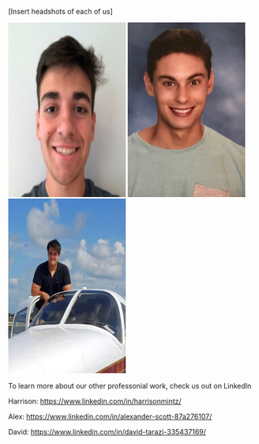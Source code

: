 [Insert headshots of each of us]

<img src="https://github.com/sd19spring/Audio-Visualization/blob/master/docs/David_headshot.JPG" width="238" height="353" />
<img src="https://github.com/sd19spring/Audio-Visualization/blob/master/docs/IMG-3518.JPG" width="238" height="353" />
<img src="https://github.com/sd19spring/Audio-Visualization/blob/master/docs/Alex_headshot.JPG" width="238" height="353" />

To learn more about our other professonial work, check us out on LinkedIn

Harrison: https://www.linkedin.com/in/harrisonmintz/

Alex: https://www.linkedin.com/in/alexander-scott-87a276107/

David: https://www.linkedin.com/in/david-tarazi-335437169/
